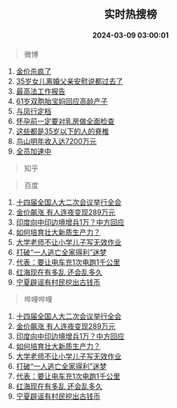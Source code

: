 <div align="center"><h2>实时热搜榜</h2><h4>2024-03-09 03:00:01</h4></div>

> 微博  

1. [金价杀疯了](https://s.weibo.com/weibo?q=%23%E9%87%91%E4%BB%B7%E6%9D%80%E7%96%AF%E4%BA%86%23&t=31&band_rank=1&Refer=top)<br />
2. [35岁女儿离婚父亲安慰说都过去了](https://s.weibo.com/weibo?q=%2335%E5%B2%81%E5%A5%B3%E5%84%BF%E7%A6%BB%E5%A9%9A%E7%88%B6%E4%BA%B2%E5%AE%89%E6%85%B0%E8%AF%B4%E9%83%BD%E8%BF%87%E5%8E%BB%E4%BA%86%23&t=31&band_rank=2&Refer=top)<br />
3. [最高法工作报告](https://s.weibo.com/weibo?q=%23%E6%9C%80%E9%AB%98%E6%B3%95%E5%B7%A5%E4%BD%9C%E6%8A%A5%E5%91%8A%23&t=31&band_rank=3&Refer=top)<br />
4. [61岁双胞胎宝妈回应高龄产子](https://s.weibo.com/weibo?q=%2361%E5%B2%81%E5%8F%8C%E8%83%9E%E8%83%8E%E5%AE%9D%E5%A6%88%E5%9B%9E%E5%BA%94%E9%AB%98%E9%BE%84%E4%BA%A7%E5%AD%90%23&t=31&band_rank=4&Refer=top)<br />
5. [与凤行定档](https://s.weibo.com/weibo?q=%E4%B8%8E%E5%87%A4%E8%A1%8C%E5%AE%9A%E6%A1%A3&t=31&band_rank=5&Refer=top)<br />
6. [怀孕前一定要对乳房做全面检查](https://s.weibo.com/weibo?q=%23%E6%80%80%E5%AD%95%E5%89%8D%E4%B8%80%E5%AE%9A%E8%A6%81%E5%AF%B9%E4%B9%B3%E6%88%BF%E5%81%9A%E5%85%A8%E9%9D%A2%E6%A3%80%E6%9F%A5%23&t=31&band_rank=6&Refer=top)<br />
7. [这些都是35岁以下的人的脊椎](https://s.weibo.com/weibo?q=%E8%BF%99%E4%BA%9B%E9%83%BD%E6%98%AF35%E5%B2%81%E4%BB%A5%E4%B8%8B%E7%9A%84%E4%BA%BA%E7%9A%84%E8%84%8A%E6%A4%8E&t=31&band_rank=7&Refer=top)<br />
8. [鸟山明年收入达7200万元](https://s.weibo.com/weibo?q=%23%E9%B8%9F%E5%B1%B1%E6%98%8E%E5%B9%B4%E6%94%B6%E5%85%A5%E8%BE%BE7200%E4%B8%87%E5%85%83%23&t=31&band_rank=8&Refer=top)<br />
9. [全员加速中](https://s.weibo.com/weibo?q=%E5%85%A8%E5%91%98%E5%8A%A0%E9%80%9F%E4%B8%AD&t=31&band_rank=9&Refer=top)<br />

> 知乎  


> 百度  

1. [十四届全国人大二次会议举行全会](https://www.baidu.com/s?wd=%E5%8D%81%E5%9B%9B%E5%B1%8A%E5%85%A8%E5%9B%BD%E4%BA%BA%E5%A4%A7%E4%BA%8C%E6%AC%A1%E4%BC%9A%E8%AE%AE%E4%B8%BE%E8%A1%8C%E5%85%A8%E4%BC%9A&sa=fyb_news&rsv_dl=fyb_news)<br />
2. [金价飙涨 有人连夜变现289万元](https://www.baidu.com/s?wd=%E9%87%91%E4%BB%B7%E9%A3%99%E6%B6%A8+%E6%9C%89%E4%BA%BA%E8%BF%9E%E5%A4%9C%E5%8F%98%E7%8E%B0289%E4%B8%87%E5%85%83&sa=fyb_news&rsv_dl=fyb_news)<br />
3. [印度向中印边境增兵1万？中方回应](https://www.baidu.com/s?wd=%E5%8D%B0%E5%BA%A6%E5%90%91%E4%B8%AD%E5%8D%B0%E8%BE%B9%E5%A2%83%E5%A2%9E%E5%85%B51%E4%B8%87%EF%BC%9F%E4%B8%AD%E6%96%B9%E5%9B%9E%E5%BA%94&sa=fyb_news&rsv_dl=fyb_news)<br />
4. [如何培育壮大新质生产力？](https://www.baidu.com/s?wd=%E5%A6%82%E4%BD%95%E5%9F%B9%E8%82%B2%E5%A3%AE%E5%A4%A7%E6%96%B0%E8%B4%A8%E7%94%9F%E4%BA%A7%E5%8A%9B%EF%BC%9F&sa=fyb_news&rsv_dl=fyb_news)<br />
5. [大学老师不让小学儿子写无效作业](https://www.baidu.com/s?wd=%E5%A4%A7%E5%AD%A6%E8%80%81%E5%B8%88%E4%B8%8D%E8%AE%A9%E5%B0%8F%E5%AD%A6%E5%84%BF%E5%AD%90%E5%86%99%E6%97%A0%E6%95%88%E4%BD%9C%E4%B8%9A&sa=fyb_news&rsv_dl=fyb_news)<br />
6. [打破“一人逃亡全家得利”迷梦](https://www.baidu.com/s?wd=%E6%89%93%E7%A0%B4%E2%80%9C%E4%B8%80%E4%BA%BA%E9%80%83%E4%BA%A1%E5%85%A8%E5%AE%B6%E5%BE%97%E5%88%A9%E2%80%9D%E8%BF%B7%E6%A2%A6&sa=fyb_news&rsv_dl=fyb_news)<br />
7. [代表：要让电车充1次电跑1千公里](https://www.baidu.com/s?wd=%E4%BB%A3%E8%A1%A8%EF%BC%9A%E8%A6%81%E8%AE%A9%E7%94%B5%E8%BD%A6%E5%85%851%E6%AC%A1%E7%94%B5%E8%B7%911%E5%8D%83%E5%85%AC%E9%87%8C&sa=fyb_news&rsv_dl=fyb_news)<br />
8. [红海现在有多乱 还会乱多久](https://www.baidu.com/s?wd=%E7%BA%A2%E6%B5%B7%E7%8E%B0%E5%9C%A8%E6%9C%89%E5%A4%9A%E4%B9%B1+%E8%BF%98%E4%BC%9A%E4%B9%B1%E5%A4%9A%E4%B9%85&sa=fyb_news&rsv_dl=fyb_news)<br />
9. [宁夏辟谣有村民挖出古钱币](https://www.baidu.com/s?wd=%E5%AE%81%E5%A4%8F%E8%BE%9F%E8%B0%A3%E6%9C%89%E6%9D%91%E6%B0%91%E6%8C%96%E5%87%BA%E5%8F%A4%E9%92%B1%E5%B8%81&sa=fyb_news&rsv_dl=fyb_news)<br />

> 哔哩哔哩  

1. [十四届全国人大二次会议举行全会](https://www.baidu.com/s?wd=%E5%8D%81%E5%9B%9B%E5%B1%8A%E5%85%A8%E5%9B%BD%E4%BA%BA%E5%A4%A7%E4%BA%8C%E6%AC%A1%E4%BC%9A%E8%AE%AE%E4%B8%BE%E8%A1%8C%E5%85%A8%E4%BC%9A&sa=fyb_news&rsv_dl=fyb_news)<br />
2. [金价飙涨 有人连夜变现289万元](https://www.baidu.com/s?wd=%E9%87%91%E4%BB%B7%E9%A3%99%E6%B6%A8+%E6%9C%89%E4%BA%BA%E8%BF%9E%E5%A4%9C%E5%8F%98%E7%8E%B0289%E4%B8%87%E5%85%83&sa=fyb_news&rsv_dl=fyb_news)<br />
3. [印度向中印边境增兵1万？中方回应](https://www.baidu.com/s?wd=%E5%8D%B0%E5%BA%A6%E5%90%91%E4%B8%AD%E5%8D%B0%E8%BE%B9%E5%A2%83%E5%A2%9E%E5%85%B51%E4%B8%87%EF%BC%9F%E4%B8%AD%E6%96%B9%E5%9B%9E%E5%BA%94&sa=fyb_news&rsv_dl=fyb_news)<br />
4. [如何培育壮大新质生产力？](https://www.baidu.com/s?wd=%E5%A6%82%E4%BD%95%E5%9F%B9%E8%82%B2%E5%A3%AE%E5%A4%A7%E6%96%B0%E8%B4%A8%E7%94%9F%E4%BA%A7%E5%8A%9B%EF%BC%9F&sa=fyb_news&rsv_dl=fyb_news)<br />
5. [大学老师不让小学儿子写无效作业](https://www.baidu.com/s?wd=%E5%A4%A7%E5%AD%A6%E8%80%81%E5%B8%88%E4%B8%8D%E8%AE%A9%E5%B0%8F%E5%AD%A6%E5%84%BF%E5%AD%90%E5%86%99%E6%97%A0%E6%95%88%E4%BD%9C%E4%B8%9A&sa=fyb_news&rsv_dl=fyb_news)<br />
6. [打破“一人逃亡全家得利”迷梦](https://www.baidu.com/s?wd=%E6%89%93%E7%A0%B4%E2%80%9C%E4%B8%80%E4%BA%BA%E9%80%83%E4%BA%A1%E5%85%A8%E5%AE%B6%E5%BE%97%E5%88%A9%E2%80%9D%E8%BF%B7%E6%A2%A6&sa=fyb_news&rsv_dl=fyb_news)<br />
7. [代表：要让电车充1次电跑1千公里](https://www.baidu.com/s?wd=%E4%BB%A3%E8%A1%A8%EF%BC%9A%E8%A6%81%E8%AE%A9%E7%94%B5%E8%BD%A6%E5%85%851%E6%AC%A1%E7%94%B5%E8%B7%911%E5%8D%83%E5%85%AC%E9%87%8C&sa=fyb_news&rsv_dl=fyb_news)<br />
8. [红海现在有多乱 还会乱多久](https://www.baidu.com/s?wd=%E7%BA%A2%E6%B5%B7%E7%8E%B0%E5%9C%A8%E6%9C%89%E5%A4%9A%E4%B9%B1+%E8%BF%98%E4%BC%9A%E4%B9%B1%E5%A4%9A%E4%B9%85&sa=fyb_news&rsv_dl=fyb_news)<br />
9. [宁夏辟谣有村民挖出古钱币](https://www.baidu.com/s?wd=%E5%AE%81%E5%A4%8F%E8%BE%9F%E8%B0%A3%E6%9C%89%E6%9D%91%E6%B0%91%E6%8C%96%E5%87%BA%E5%8F%A4%E9%92%B1%E5%B8%81&sa=fyb_news&rsv_dl=fyb_news)<br />
